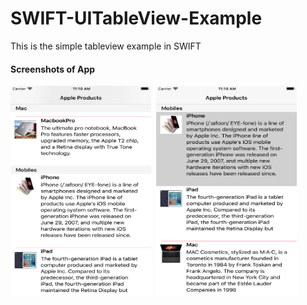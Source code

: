 # SWIFT-UITableView-Example
This is the simple tableview example in SWIFT 


#### Screenshots of App
<img src="https://github.com/sureshmaidaragi1919/SWIFT-UITableView-Example/blob/master/Simulator%20Screen%20Shot%20-%20iPhone%208%20Plus%20-%202018-08-07%20at%2011.10.24.png" height="337" width="225">&nbsp;
<img src="https://github.com/sureshmaidaragi1919/SWIFT-UITableView-Example/blob/master/Simulator%20Screen%20Shot%20-%20iPhone%208%20Plus%20-%202018-08-07%20at%2011.10.03.png" height="337" width="225">&nbsp;


